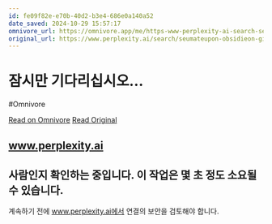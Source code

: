 ```yaml
---
id: fe09f82e-e70b-40d2-b3e4-686e0a140a52
date_saved: 2024-10-29 15:57:17
omnivore_url: https://omnivore.app/me/https-www-perplexity-ai-search-seumateupon-obsidieon-gis-yeon-07-192d678dbc5
original_url: https://www.perplexity.ai/search/seumateupon-obsidieon-gis-yeon-07fQJmXFQHiYf0UsEaHd2w
---
```


# 잠시만 기다리십시오…
#Omnivore
 
[Read on Omnivore](https://omnivore.app/me/https-www-perplexity-ai-search-seumateupon-obsidieon-gis-yeon-07-192d678dbc5)
[Read Original](https://www.perplexity.ai/search/seumateupon-obsidieon-gis-yeon-07fQJmXFQHiYf0UsEaHd2w)
 
## www.perplexity.ai

## 사람인지 확인하는 중입니다. 이 작업은 몇 초 정도 소요될 수 있습니다.

계속하기 전에 www.perplexity.ai에서 연결의 보안을 검토해야 합니다.